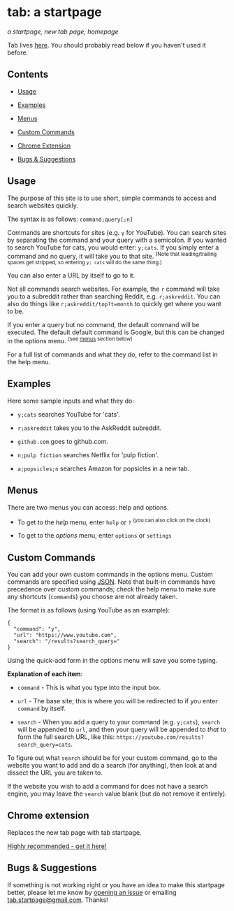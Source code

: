 # tab: a startpage
_a startpage, new tab page, homepage_

Tab lives [here](https://koryschneider.github.io/tab-a-startpage). You should probably read below if you haven't used it before.

## Contents

 - [Usage](#usage)

 - [Examples](#examples)

 - [Menus](#menus)

 - [Custom Commands](#custom-commands)

 - [Chrome Extension](#chrome-extension)

 - [Bugs & Suggestions](#bugs-&-extensions)


## Usage
The purpose of this site is to use short, simple commands to access and search websites quickly.

The syntax is as follows: `command;query[;n]`

Commands are shortcuts for sites (e.g. `y` for YouTube). You can search sites by separating the command and your query with a semicolon. If you wanted to search YouTube for cats, you would enter: `y;cats`. If you simply enter a command and no query, it will take you to that site. <sup>(Note that leading/trailing spaces get stripped, so entering `y; cats` will do the same thing.)</sup>

You can also enter a URL by itself to go to it.

Not all commands search websites. For example, the `r` command will take you to a subreddit rather than searching Reddit, e.g. `r;askreddit`. You can also do things like `r;askreddit/top?t=month` to quickly get where you want to be.

If you enter a query but no command, the default command will be executed. The default default command is Google, but this can be changed in the options menu. <sup>(see [menus](#menus) section below)</sup>

For a full list of commands and what they do, refer to the command list in the help menu.

## Examples
Here some sample inputs and what they do:

 - `y;cats` searches YouTube for 'cats'.

 - `r;askreddit` takes you to the AskReddit subreddit.

 - `github.com` goes to github.com.

 - `n;pulp fiction` searches Netflix for 'pulp fiction'.

 - `a;popsicles;n` searches Amazon for popsicles in a new tab.

## Menus
There are two menus you can access: help and options.

 - To get to the _help_ menu, enter `help` or `?` <sup>(you can also click on the clock)</sup>

 - To get to the _options_ menu, enter `options` or `settings`

## Custom Commands
You can add your own custom commands in the options menu.
Custom commands are specified using [JSON](https://en.wikipedia.org/wiki/Json).
Note that built-in commands have precedence over custom commands;
check the help menu  to make sure any shortcuts (`command`s) you choose are not already taken.

The format is as follows (using YouTube as an example):

    {
      "command": "y",
      "url": "https://www.youtube.com",
      "search": "/results?search_query="
    }

Using the quick-add form in the options menu will save you some typing.

__Explanation of each item__:

 - `command` - This is what you type into the input box.

 - `url` - The base site; this is where you will be redirected to if you enter `command` by itself.

 - `search` - When you add a query to your command (e.g. `y;cats`), `search` will be appended to `url`, and then your query will be appended to *that* to form the full search URL, like this: `https://youtube.com/results?search_query=cats`.

To figure out what `search` should be for your custom command, go to the website you want to add and do a search (for anything), then look at and dissect the URL you are taken to.

If the website you wish to add a command for does not have a search engine, you may leave the `search` value blank (but do not remove it entirely).

## Chrome extension
Replaces the new tab page with tab startpage.

[Highly recommended - get it here!](https://chrome.google.com/webstore/detail/tab-a-startpage/gedoejjmdjalipopahiffdghibcodjcj)

## Bugs & Suggestions
If something is not working right or you have an idea to make this startpage better, please let me know by [opening an issue](https://github.com/KorySchneider/tab-a-startpage/issues/new) or emailing [tab.startpage@gmail.com](mailto:tab.startpage@gmail.com). Thanks!
